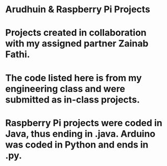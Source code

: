 # Arudhuin & Raspberry Pi Projects
# Projects created in collaboration with my assigned partner Zainab Fathi.  
# The code listed here is from my engineering class and were submitted as in-class projects.
# Raspberry Pi projects were coded in Java, thus ending in .java. Arduino was coded in Python and ends in .py.
